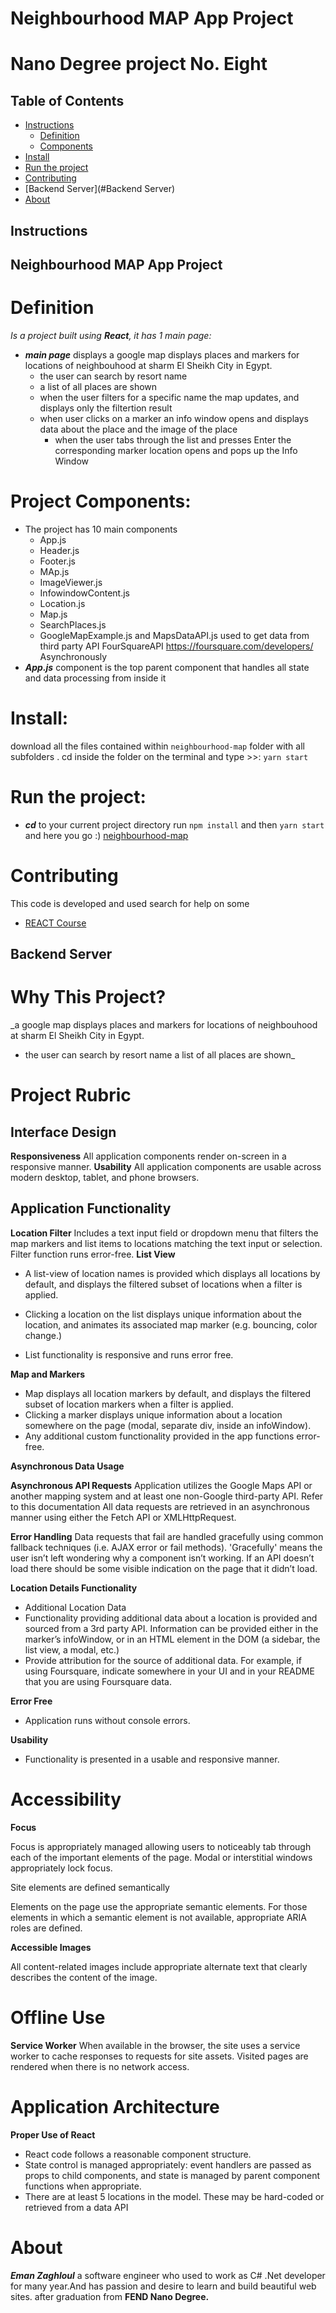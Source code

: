# Neighbourhood MAP App Project
# Nano Degree project No. Eight

## Table of Contents

* [Instructions](#instructions)
    * [Definition](#Definition)
    * [Components](#Rules)
* [Install](#Install)
* [Run the project](#Run)
* [Contributing](#contributing)
* [Backend Server](#Backend Server)
* [About](#About)

## Instructions

##  Neighbourhood MAP App Project
# Definition
_Is a project built using **React**, it has 1 main page:_
* _**main page**_ displays a google map displays places and markers for locations
       of neighbouhood at sharm El Sheikh City in Egypt.
  * the user can search by resort name
  * a list of all places are shown
  * when the user filters for a specific name the map updates, and displays only the filtertion result
  * when user clicks on a marker an info window opens and displays data about the
  place and the image of the place
    * when the user tabs through the list and presses Enter the corresponding marker location opens and pops up the Info Window

# Project Components:
* The project has 10 main components
  *  App.js
  *  Header.js
  *  Footer.js
  *  MAp.js
  *  ImageViewer.js
  *  InfowindowContent.js
  *  Location.js
  *  Map.js
  *  SearchPlaces.js
  *  GoogleMapExample.js
  and MapsDataAPI.js used to get data from third party API FourSquareAPI https://foursquare.com/developers/  Asynchronously
* _**App.js**_ component is the top parent component that handles all state and data processing from inside it


# Install:
download all the files contained within `neighbourhood-map` folder
with all subfolders .
cd inside the folder on the terminal and type >>: `yarn start` 

# Run the project:
* _**cd**_ to your current project directory 
    run `npm install` and then `yarn start ` and here you go :)
[neighbourhood-map](https://emyengineer.github.io/neighbourhood-map/)
# Contributing
This code is developed and used search for help on some
* [REACT Course](https://courses.totalreact.com/p/advanced-react-free) 
## Backend Server

# Why This Project?
_a google map displays places and markers for locations
       of neighbouhood at sharm El Sheikh City in Egypt.
  * the user can search by resort name  a list of all places are shown_
# Project Rubric
## Interface Design
**Responsiveness**
All application components render on-screen in a responsive manner.
**Usability**
All application components are usable across modern desktop, tablet, and phone browsers.
## Application Functionality
**Location Filter**
Includes a text input field or dropdown menu that filters the map markers and list items to locations matching the text input or selection. Filter function runs error-free.
**List View**
* A list-view of location names is provided which displays all locations by default, and displays the filtered subset of locations when a filter is applied.

* Clicking a location on the list displays unique information about the location, and animates its associated map marker (e.g. bouncing, color change.)

* List functionality is responsive and runs error free.

**Map and Markers**
* Map displays all location markers by default, and displays the filtered subset of location markers when a filter is applied.
* Clicking a marker displays unique information about a location somewhere on the page (modal, separate div, inside an infoWindow).
* Any additional custom functionality provided in the app functions error-free.

**Asynchronous Data Usage**

**Asynchronous API Requests**
Application utilizes the Google Maps API or another mapping system and at least one non-Google third-party API. Refer to this documentation
All data requests are retrieved in an asynchronous manner using either the Fetch API or XMLHttpRequest.

**Error Handling**
Data requests that fail are handled gracefully using common fallback techniques (i.e. AJAX error or fail methods). 'Gracefully' means the user isn’t left wondering why a component isn’t working. If an API doesn’t load there should be some visible indication on the page that it didn’t load.

**Location Details Functionality**
* Additional Location Data
* Functionality providing additional data about a location is provided and sourced from a 3rd party API. Information can be provided either in the marker’s infoWindow, or in an HTML element in the DOM (a sidebar, the list view, a modal, etc.)
* Provide attribution for the source of additional data. For example, if using Foursquare, indicate somewhere in your UI and in your README that you are using Foursquare data.

**Error Free**

* Application runs without console errors.

**Usability**
* Functionality is presented in a usable and responsive manner.

# **Accessibility**
**Focus**

Focus is appropriately managed allowing users to noticeably tab through each of the important elements of the page. Modal or interstitial windows appropriately lock focus.

Site elements are defined semantically

Elements on the page use the appropriate semantic elements. For those elements in which a semantic element is not available, appropriate ARIA roles are defined.

**Accessible Images**

All content-related images include appropriate alternate text that clearly describes the content of the image.
# **Offline Use**
**Service Worker**
When available in the browser, the site uses a service worker to cache responses to requests for site assets. Visited pages are rendered when there is no network access.
# **Application Architecture**
**Proper Use of React**
* React code follows a reasonable component structure.
* State control is managed appropriately: event handlers are passed as props to child components, and state is managed by parent component functions when appropriate.
* There are at least 5 locations in the model. These may be hard-coded or retrieved from a data API

# About
_**Eman Zaghloul**_ a software engineer who used to work as C# .Net developer for many year.And has passion and desire to learn and build beautiful web sites.
after graduation from **FEND Nano Degree.**  


